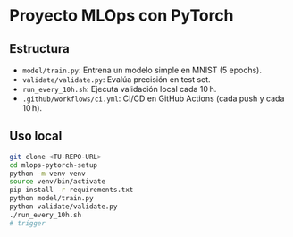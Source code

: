 # Proyecto MLOps con PyTorch

## Estructura
- `model/train.py`: Entrena un modelo simple en MNIST (5 epochs).
- `validate/validate.py`: Evalúa precisión en test set.
- `run_every_10h.sh`: Ejecuta validación local cada 10 h.
- `.github/workflows/ci.yml`: CI/CD en GitHub Actions (cada push y cada 10 h).

## Uso local

```bash
git clone <TU-REPO-URL>
cd mlops-pytorch-setup
python -m venv venv
source venv/bin/activate
pip install -r requirements.txt
python model/train.py
python validate/validate.py
./run_every_10h.sh
# trigger
